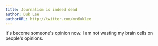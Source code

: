 ```yaml
---
title: Journalism is indeed dead
author: Duk Lee
authorURL: http://twitter.com/mrduklee
---
```


It's become someone's opinion now. I am not wasting my brain cells on people's opinions.